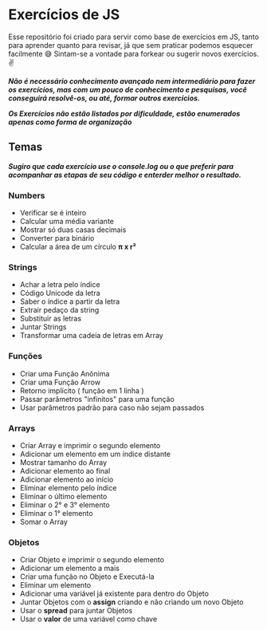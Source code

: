 # Exercícios de JS

Esse repositório foi criado para servir como base de exercícios em JS, tanto para aprender quanto para revisar, já que sem praticar podemos esquecer facilmente :sweat_smile:
Sintam-se a vontade para forkear ou sugerir novos exercícios.  :v:

**_Não é necessário conhecimento avançado nem intermediário para fazer os exercícios, mas com um pouco de conhecimento e pesquisas, você conseguirá resolvê-os, ou até, formar outros exercícios._**

**_Os Exercícios não estão listados por dificuldade, estão enumerados apenas como forma de organização_**

## Temas

**_Sugiro que cada exercício use o console.log ou o que preferir para acompanhar as etapas de seu código e enterder melhor o resultado._**

### Numbers

* Verificar se é inteiro
* Calcular uma média variante
* Mostrar só duas casas decimais
* Converter para binário
* Calcular a área de um círculo **__π x r²__**

### Strings

* Achar a letra pelo índice
* Código Unicode da letra
* Saber o índice a partir da letra
* Extrair pedaço da string
* Substituir as letras
* Juntar Strings
* Transformar uma cadeia de letras em Array

### Funções

* Criar uma Função Anônima
* Criar uma Função Arrow
* Retorno implícito ( função em 1 linha )
* Passar parâmetros "infinitos" para uma função
* Usar parâmetros padrão para caso não sejam passados

### Arrays

* Criar Array e imprimir o segundo elemento
* Adicionar um elemento em um índice distante
* Mostrar tamanho do Array
* Adicionar elemento ao final
* Adicionar elemento ao início
* Eliminar elemento pelo índice
* Eliminar o último elemento
* Eliminar o 2° e 3° elemento
* Eliminar o 1° elemento
* Somar o Array

### Objetos

* Criar Objeto e imprimir o segundo elemento
* Adicionar um elemento a mais
* Criar uma função no Objeto e Executá-la
* Eliminar um elemento
* Adicionar uma variável já existente para dentro do Objeto
* Juntar Objetos com o **__assign__** criando e não criando um novo Objeto
* Usar o **__spread__** para juntar Objetos
* Usar o **__valor__** de uma variável como chave
